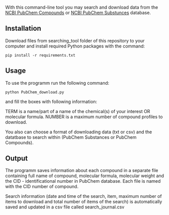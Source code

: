 With this command-line tool you may search and download data from the [NCBI PubChem Compounds](https://pubchem.ncbi.nlm.nih.gov/docs/compounds) or [NCBI PubChem Substunces](https://pubchem.ncbi.nlm.nih.gov/docs/substances) database.

## Installation
Download files from searching_tool folder of this repository to your computer and install required Python packages with the command:

`pip install -r requirements.txt`

## Usage
To use the programm run the following command:

`python PubChem_download.py`

and fill the boxes with following information:

TERM is a name/part of a name of the chemical(s) of your interest OR molecular formula. 
NUMBER is a maximum number of compound profiles to download.

You also can choose a format of downloading data (txt or csv) and the datatbase to search within (PubChem Substances or PubChem Compounds). 

## Output
The programm saves information about each compound in a separate file containing full name of compound, molecular formula, molecular weight and the CID - identificational number in PubChem database. Each file is named with the CID number of compound.

Search information (date and time of the search, item, maximum number of items to download and total number of items of the search) is automatically saved and updated in a csv file called search_journal.csv
